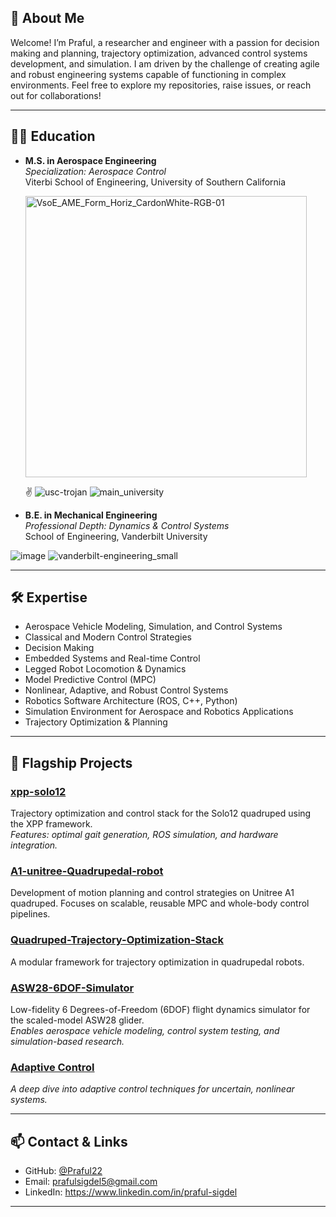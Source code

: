 ## 📝 About Me


Welcome! I’m Praful, a researcher and engineer with a passion for decision making and planning, trajectory optimization, advanced control systems development, and simulation. I am driven by the challenge of creating agile and robust engineering systems capable of functioning in complex environments. Feel free to explore my repositories, raise issues, or reach out for collaborations!

---

## 👨‍🎓 Education

- **M.S. in Aerospace Engineering**  \
  *Specialization: Aerospace Control* \
  Viterbi School of Engineering, University of Southern California
  
  <img src="https://github.com/user-attachments/assets/1d68f7ee-2e79-4ae8-abbb-22569cf8362f" alt="VsoE_AME_Form_Horiz_CardonWhite-RGB-01" width="450"/>
  
  ✌️ ![usc-trojan](https://github.com/user-attachments/assets/4879f345-9b35-4959-b1c5-9638b997997e)
![main_university](https://github.com/user-attachments/assets/45349e58-32ec-45bf-b466-3d6fc769b48c)


- **B.E. in Mechanical Engineering** \
  *Professional Depth: Dynamics & Control Systems*\
  School of Engineering, Vanderbilt University 
  
 ![image](https://github.com/user-attachments/assets/578e5083-9482-4387-aee1-8f81d6903b11)
![vanderbilt-engineering_small](https://github.com/user-attachments/assets/48177b79-4718-4d14-93b9-9cddb3817a0b)

---

## 🛠️ Expertise

- Aerospace Vehicle Modeling, Simulation, and Control Systems
- Classical and Modern Control Strategies
- Decision Making
- Embedded Systems and Real-time Control
- Legged Robot Locomotion & Dynamics
- Model Predictive Control (MPC)
- Nonlinear, Adaptive, and Robust Control Systems
- Robotics Software Architecture (ROS, C++, Python)
- Simulation Environment for Aerospace and Robotics Applications
- Trajectory Optimization & Planning

---

## 🚀 Flagship Projects

### [xpp-solo12](https://github.com/Praful22/xpp-solo12)
Trajectory optimization and control stack for the Solo12 quadruped using the XPP framework.  
*Features: optimal gait generation, ROS simulation, and hardware integration.*

### [A1-unitree-Quadrupedal-robot](https://github.com/Praful22/A1-unitree-Quadrupedal-robot)
Development of motion planning and control strategies on Unitree A1 quadruped. Focuses on scalable, reusable MPC and whole-body control pipelines.


### [Quadruped-Trajectory-Optimization-Stack](https://github.com/Praful22/Quadruped-Trajectory-Optimization-Stack)
A modular framework for trajectory optimization in quadrupedal robots.  


### [ASW28-6DOF-Simulator](https://github.com/Praful22/ASW28-6DOF-Simulator)
Low-fidelity 6 Degrees-of-Freedom (6DOF) flight dynamics simulator for the scaled-model ASW28 glider.  
*Enables aerospace vehicle modeling, control system testing, and simulation-based research.*

### [Adaptive Control](https://github.com/Praful22/AdaptiveControl)
*A deep dive into adaptive control techniques for uncertain, nonlinear systems.*  

---

## 📫 Contact & Links

- GitHub: [@Praful22](https://github.com/Praful22)
- Email: prafulsigdel5@gmail.com
- LinkedIn: https://www.linkedin.com/in/praful-sigdel 
---


